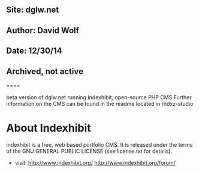 ## Site: dglw.net 
## Author: David Wolf
## Date: 12/30/14
## Archived, not active
====

beta version of dglw.net 
running Indexhibit, open-source PHP CMS
Further information on the CMS can be found in the readme located in /ndxz-studio

About Indexhibit
=====

indexhibit is a free, web based portfolio CMS.
It is released under the terms of the GNU GENERAL PUBLIC LICENSE (see
license.txt for details).

* visit: http://www.indexhibit.org/
       http://www.indexhibit.org/forum/

